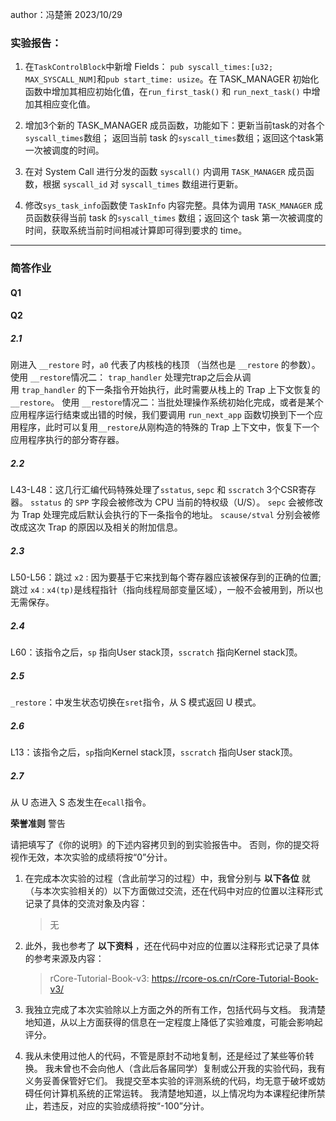 author：冯楚箫 2023/10/29
### 实验报告：
1. 在`TaskControlBlock`中新增 Fields：
`pub syscall_times:[u32; MAX_SYSCALL_NUM]`和`pub start_time: usize`。在 TASK_MANAGER 初始化函数中增加其相应初始化值，在`run_first_task()` 和 `run_next_task()` 中增加其相应变化值。

2. 增加3个新的 TASK_MANAGER 成员函数，功能如下：更新当前task的对各个`syscall_times`数组； 返回当前 task 的`syscall_times`数组；返回这个task第一次被调度的时间。
3. 在对 System Call 进行分发的函数 `syscall()` 内调用 `TASK_MANAGER` 成员函数，根据 `syscall_id` 对 `syscall_times` 数组进行更新。
4. 修改`sys_task_info`函数使 `TaskInfo` 内容完整。具体为调用 `TASK_MANAGER` 成员函数获得当前 task 的`syscall_times` 数组；返回这个 task 第一次被调度的时间，获取系统当前时间相减计算即可得到要求的 time。

-------------------
### 简答作业
#### Q1
#### Q2
##### 2.1
刚进入 `__restore` 时，`a0` 代表了内核栈的栈顶 （当然也是 `__restore` 的参数）。
使用 `__restore`情况二： `trap_handler` 处理完trap之后会从调用 `trap_handler` 的下一条指令开始执行，此时需要从栈上的 Trap 上下文恢复的`__restore`。
使用 `__restore`情况二：当批处理操作系统初始化完成，或者是某个应用程序运行结束或出错的时候，我们要调用 `run_next_app` 函数切换到下一个应用程序，此时可以复用`__restore`从刚构造的特殊的 Trap 上下文中，恢复下一个应用程序执行的部分寄存器。

##### 2.2
L43-L48：这几行汇编代码特殊处理了`sstatus`, `sepc` 和 `sscratch` 3个CSR寄存器。
`sstatus` 的 `SPP` 字段会被修改为 CPU 当前的特权级（U/S）。
`sepc` 会被修改为 Trap 处理完成后默认会执行的下一条指令的地址。
`scause/stval` 分别会被修改成这次 Trap 的原因以及相关的附加信息。

##### 2.3
L50-L56：跳过 `x2` : 因为要基于它来找到每个寄存器应该被保存到的正确的位置;跳过 `x4` : `x4(tp)`是线程指针（指向线程局部变量区域），一般不会被用到，所以也无需保存。

##### 2.4
L60：该指令之后，`sp` 指向User stack顶，`sscratch` 指向Kernel stack顶。

##### 2.5
`_restore`：中发生状态切换在`sret`指令，从 S 模式返回 U 模式。

##### 2.6
L13：该指令之后，`sp`指向Kernel stack顶，`sscratch` 指向User stack顶。

##### 2.7
从 U 态进入 S 态发生在`ecall`指令。





**荣誉准则**
警告

请把填写了《你的说明》的下述内容拷贝到的到实验报告中。 否则，你的提交将视作无效，本次实验的成绩将按“0”分计。

1. 在完成本次实验的过程（含此前学习的过程）中，我曾分别与 **以下各位** 就（与本次实验相关的）以下方面做过交流，还在代码中对应的位置以注释形式记录了具体的交流对象及内容：
	>无
    
2. 此外，我也参考了 **以下资料** ，还在代码中对应的位置以注释形式记录了具体的参考来源及内容：
    > rCore-Tutorial-Book-v3: https://rcore-os.cn/rCore-Tutorial-Book-v3/
    
3. 我独立完成了本次实验除以上方面之外的所有工作，包括代码与文档。 我清楚地知道，从以上方面获得的信息在一定程度上降低了实验难度，可能会影响起评分。

4. 我从未使用过他人的代码，不管是原封不动地复制，还是经过了某些等价转换。 我未曾也不会向他人（含此后各届同学）复制或公开我的实验代码，我有义务妥善保管好它们。 我提交至本实验的评测系统的代码，均无意于破坏或妨碍任何计算机系统的正常运转。 我清楚地知道，以上情况均为本课程纪律所禁止，若违反，对应的实验成绩将按“-100”分计。